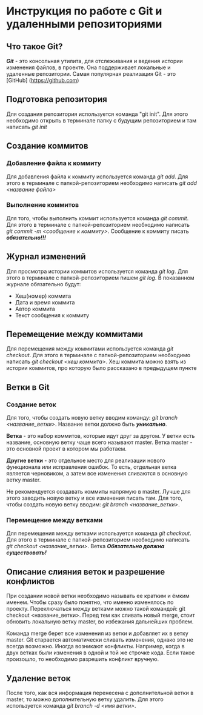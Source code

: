 # Инструкция по работе с Git и удаленными репозиториями

## Что такое Git? 
***Git*** - это консольная утилита, для отслеживания и ведения истории изменения файлов, в проекте. Она поддерживает локальные и удаленные репозитории. Самая популярная реализация Git  - это [GitHub] (https://github.com)

## Подготовка репозитория
Для создания репозитория используется команда "git init". Для этого необходимо открыть в терминале папку с будущим репозиторием и там написать *git init*

## Создание коммитов
### Добавление файла к коммиту
Для добавления файла к коммиту используется команда *git add*. Для этого в терминале с папкой-репозиторием необходимо написать *git add <название файла>*

### Выполнение коммитов
Для того, чтобы выполнить коммит используется команда *git commit*. Для этого в терминале с папкой-репозиторием необходимо написать *git commit -m <сообщение к коммиту>*. Сообщение к коммиту писать ***обязательно!!!*** 

##  Журнал изменений
Для просмотра истории коммитов используется команда *git log*. Для этого в терминале с папкой-репозиторием пишем *git log*. В показанном журнале обязательно будут:
* Хеш(номер) коммита
* Дата и время коммита
* Автор коммита
* Текст сообщения к коммиту 

## Перемещение между коммитами
Для перемещения между коммитами используется команда *git checkout*. Для этого в терминале с папкой-репозиторием необходимо написать *git checkout <хеш коммита>*. Хеш коммита можно взять из истории коммитов, про которую было рассказано в предыдущем пункте 

## Ветки в Git
### Cоздание веток
Для того, чтобы создать новую ветку вводим команду: *git branch <название_ветки>*. Название ветки должно быть ***уникально***.

**Ветка** - это набор коммитов, которые идут друг за другом. У ветки есть название, основную ветку чаще всего называют master. Ветка master - это основной проект в котором мы работаем.

**Другие ветки** - это отдельное место для реализации нового функционала или исправления ошибок. То есть, отдельная ветка является черновиком, а затем все изменения сливаются в основную ветку master.

Не рекомендуется создавать коммиты напрямую в master. Лучше для этого заводить новую ветку и все изменения писать там. Для того, чтобы создать новую ветку вводим: *git branch <название_ветки>*.

### Перемещение между ветками 
Для перемещения между ветками используется команда *git checkout*. Для этого в терминале с папкой-репозиторием необходимо написать *git checkout <название_ветки>*. Ветка ***Обязательно должна существовать!***

## Описание слияния веток и разрешение конфликтов
При создании новой ветки необходимо называть ее кратким и ёмким именем. Чтобы сразу было понятно, что именно изменялось по проекту. Переключаться между ветками можно такой командой: git checkout <название_ветки>.
Перед тем как сливать новый merge, стоит обновить локальную ветку master, во избежания дальнейших проблем.

Команда merge берет все изменения из ветки и добавляет их в ветку master.
Git старается автоматически сливать изменения, однако это не всегда возможно. Иногда возникают конфликты. Например, когда в двух ветках были изменения в одной и той же строчке кода. Если такое произошло, то необходимо разрешить конфликт вручную.  

## Удаление веток
После того, как вся информация перенесена с дополнительной ветки в master, то можно дополнительную ветку удалить. Для этого используется команда *git branch -d <имя ветки>*.
